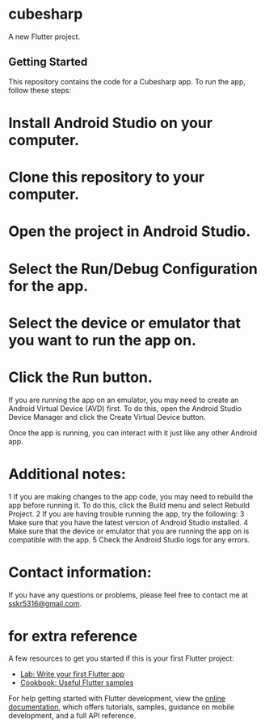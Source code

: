 # cubesharp

A new Flutter project.

## Getting Started

This repository contains the code for a Cubesharp app. To run the app, follow these steps:

# Install Android Studio on your computer.
# Clone this repository to your computer.
# Open the project in Android Studio.
# Select the Run/Debug Configuration for the app.
# Select the device or emulator that you want to run the app on.
# Click the Run button.

If you are running the app on an emulator, you may need to create an Android Virtual Device (AVD) first. To do this, open the Android Studio Device Manager and click the Create Virtual Device button.

Once the app is running, you can interact with it just like any other Android app.

# Additional notes:

1 If you are making changes to the app code, you may need to rebuild the app before running it. To do this, click the Build menu and select Rebuild Project.
2 If you are having trouble running the app, try the following:
3 Make sure that you have the latest version of Android Studio installed.
4 Make sure that the device or emulator that you are running the app on is compatible with the app.
5 Check the Android Studio logs for any errors.

# Contact information:

If you have any questions or problems, please feel free to contact me at sskr5316@gmail.com.

# for extra reference
A few resources to get you started if this is your first Flutter project:

- [Lab: Write your first Flutter app](https://docs.flutter.dev/get-started/codelab)
- [Cookbook: Useful Flutter samples](https://docs.flutter.dev/cookbook)

For help getting started with Flutter development, view the
[online documentation](https://docs.flutter.dev/), which offers tutorials,
samples, guidance on mobile development, and a full API reference.
